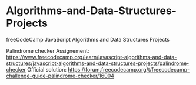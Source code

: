 # Algorithms-and-Data-Structures-Projects
freeCodeCamp JavaScript Algorithms and Data Structures Projects

Palindrome checker
Assignement: https://www.freecodecamp.org/learn/javascript-algorithms-and-data-structures/javascript-algorithms-and-data-structures-projects/palindrome-checker
Official solution: https://forum.freecodecamp.org/t/freecodecamp-challenge-guide-palindrome-checker/16004
